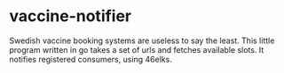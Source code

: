 # vaccine-notifier

Swedish vaccine booking systems are useless to say the least.
This little program written in go takes a set of urls and fetches available slots.
It notifies registered consumers, using 46elks.